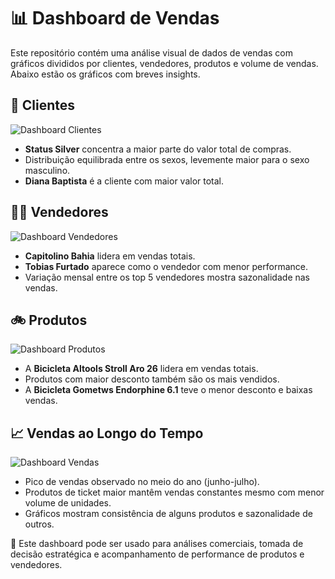   <h1>📊 Dashboard de Vendas</h1>
  <p>Este repositório contém uma análise visual de dados de vendas com gráficos divididos por clientes, vendedores, produtos e volume de vendas. Abaixo estão os gráficos com breves insights.</p>

  <section>
    <h2>👥 Clientes</h2>
    <img src="./8274a50a-7fff-415a-b4d6-b3a17508f585.png" alt="Dashboard Clientes">
    <ul>
      <li><strong>Status Silver</strong> concentra a maior parte do valor total de compras.</li>
      <li>Distribuição equilibrada entre os sexos, levemente maior para o sexo masculino.</li>
      <li><strong>Diana Baptista</strong> é a cliente com maior valor total.</li>
    </ul>
  </section>

  <section>
    <h2>🧑‍💼 Vendedores</h2>
    <img src="./45e00176-3061-436e-b83b-a10bbe588885.png" alt="Dashboard Vendedores">
    <ul>
      <li><strong>Capitolino Bahia</strong> lidera em vendas totais.</li>
      <li><strong>Tobias Furtado</strong> aparece como o vendedor com menor performance.</li>
      <li>Variação mensal entre os top 5 vendedores mostra sazonalidade nas vendas.</li>
    </ul>
  </section>

  <section>
    <h2>🚲 Produtos</h2>
    <img src="./d596964c-e74e-4a81-a959-8a343e288012.png" alt="Dashboard Produtos">
    <ul>
      <li>A <strong>Bicicleta Altools Stroll Aro 26</strong> lidera em vendas totais.</li>
      <li>Produtos com maior desconto também são os mais vendidos.</li>
      <li>A <strong>Bicicleta Gometws Endorphine 6.1</strong> teve o menor desconto e baixas vendas.</li>
    </ul>
  </section>

  <section>
    <h2>📈 Vendas ao Longo do Tempo</h2>
    <img src="./f40862a4-cf0d-4854-998a-ffcba8f35a3d.png" alt="Dashboard Vendas">
    <ul>
      <li>Pico de vendas observado no meio do ano (junho-julho).</li>
      <li>Produtos de ticket maior mantêm vendas constantes mesmo com menor volume de unidades.</li>
      <li>Gráficos mostram consistência de alguns produtos e sazonalidade de outros.</li>
    </ul>
  </section>

  <p>📝 Este dashboard pode ser usado para análises comerciais, tomada de decisão estratégica e acompanhamento de performance de produtos e vendedores.</p>
</body>
</html>
